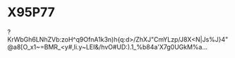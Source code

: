 # X95P77
?KrWbGh6LNhZVb:zoH^q9OfnA1k3n)h{q:d>/ZhXJ"CmYLzp/J8X&lt;N|Js%J}4"@a8[O_x1~=BMR_&lt;y#,li.y~LEI&amp;/hvO#UD:).1_%b84a'X7g0UGkM%a…
